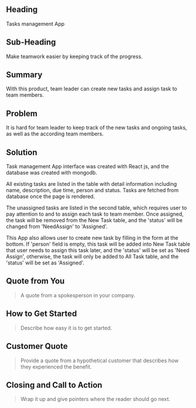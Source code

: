 ## Heading ##
  Tasks management App

## Sub-Heading ##
  Make teamwork easier by keeping track of the progress.

## Summary ##
  With this product, team leader can create new tasks and assign task to team members.

## Problem ##
  It is hard for team leader to keep track of the new tasks and ongoing tasks, as well as the according team members. 

## Solution ##
  Task management App interface was created with React js, and the database was created with mongodb.

  All existing tasks are listed in the table with detail information including name, description, due time, person and status. Tasks are fetched from database once the page is rendered.

  The unassigned tasks are listed in the second table, which requires user to pay attention to and to assign each task to team member. Once assigned, the task will be removed from the New Task table, and the 'status' will be changed from 'NeedAssign' to 'Assigned'.

  This App also allows user to create new task by filling in the form at the bottom. If 'person' field is empty, this task will be added into New Task table that user needs to assign this task later, and the 'status' will be set as 'Need Assign', otherwise, the task will only be added to All Task table, and the 'status' will be set as 'Assigned'.

## Quote from You ##
  > A quote from a spokesperson in your company.

## How to Get Started ##
  > Describe how easy it is to get started.

## Customer Quote ##
  > Provide a quote from a hypothetical customer that describes how they experienced the benefit.

## Closing and Call to Action ##
  > Wrap it up and give pointers where the reader should go next.